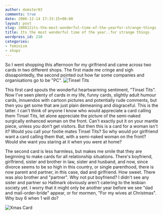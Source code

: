 ```yaml
---
author: domster83
comments: true
date: 2006-12-14 17:33:15+00:00
layout: post
slug: 200612its-the-most-wonderful-time-of-the-yearfor-strange-things
title: Its the most wonderful time of the year..for strange things
wordpress_id: 210
categories:
- feminism
- shops
---
```


So I went shopping this afternoon for my girlfriend and came across two cards in two different shops. The first made me cringe and sigh dissapointedly, the second pointed out how far some companies and organisations go to be "PC".
![Tinsel Tits](http://static.flickr.com/129/322325436_67278def74.jpg?v=1166117120)




This first card spouts the wonderful heartwarming sentiment, "Tinsel Tits". Now I've seen plenty of cards in my life, funny cards, slightly adult humour cards, innuendos with cartoon pictures and potentially rude comments, but then you get some that are just plain demeaning and disgraceful. This is the latter. I can't think of anyone I know who would appreciate a card calling them Tinsel Tits, let alone appreciate the picture of the semi-naked surgically enhanced woman on the front. Can't exactly put it on your mantle piece, unless you don't get visitors. But then this is a card for a woman isn't it?  Would you call your footie mates Tinsel Tits? So why would yor girlfriend want a card calling them that, with a semi-naked woman on the front? Would she want you staring at it when you were at home?




The second card is less harmless, but makes me smile that they are beginning to make cards for all relationship situations. There's boyfriend, girlfriend, sister and brother in law, sister and husband, and now, since divorce seems to be so high in this country, or single parenthood, there is now parent and partner, in this case, dad and girlfriend. How sweet. There was also brother and "partner". Why not put boyfriend? I didn't see any sister and partner so Hallmark obviously aren't catering to the lesbian society yet. I worry that it might only be another year before we see "dad and mail-order-bride" appear, or for mormen, "For my wives at Christmas". Why buy 6 when 1 will do?




![Xmas Card](http://static.flickr.com/130/322325443_10f964f8c6.jpg?v=1166117128)
